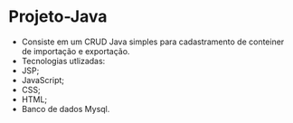 # Projeto-Java
- Consiste em um CRUD Java simples para cadastramento de conteiner de importação e exportação.
- Tecnologias utlizadas:
- JSP;
- JavaScript;
- CSS;
- HTML;
- Banco de dados Mysql.

